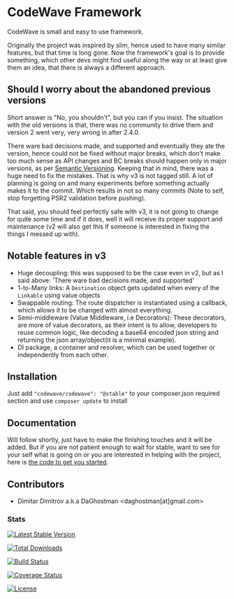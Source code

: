 # CodeWave Framework

CodeWave is small and easy to use framework. 

Originally the project was inspired by slim, hence used to have many similar features, but
that time is long gone. Now the framework's goal is to provide something, which other devs 
might find useful along the way or at least give them an idea, that there is always a 
different approach.

## Should I worry about the abandoned previous versions
Short answer is "No, you shouldn't", but you can if you insist. The situation with the old versions
is that, there was no community to drive them and version 2 went very, very wrong in after 2.4.0.

There ware bad decisions made, and supported and eventually they ate the version, hence could not be fixed
 without major breaks, which don't make too much sense as API changes and BC breaks should happen only in 
 major versions, as per [Semantic Versioning](http://semver.org/).
 Keeping that in mind, there was a huge need to fix the mistakes. That is why v3 is not tagged still.
 A lot of planning is going on and many experiments before something actually makes it to the commit.
 Which results in not so many commits (Note to self, stop forgetting PSR2 validation before pushing).
 
 That said, you should feel perfectly safe with v3, it is not going to change for quite some time and if it does,
 well it will receive its proper support and maintenance (v2 will also get this if someone is interested in fixing the
 things I messed up with).
 
## Notable features in v3
 - Huge decoupling: this was supposed to be the case even in v2, but as I said above: 'There ware bad decisions made, and supported'
 - 1-to-Many links: A `Destination` object gets updated when every of the `Linkable` using value objects
 - Swappable routing: The route dispatcher is instantiated using a callback, which allows it to be changed with almost everything.
 - Semi-middleware (Value Middleware, i.e Decorators): These decorators, are more of value decorators, as their intent is to allow, developers to
 reuse common logic, like decoding a base64 encoded json string and returning the json array/object(it is a minimal example).
 - DI package, a container and resolver, which can be used together or independently from each other.
 
## Installation
Just add `"codewave/codewave": "@stable"` to your composer.json required section and use `composer update` to install

## Documentation
Will follow shortly, just have to make the finishing touches and it will be added.
But if you are not patient enough to wait for stable, want to see for your self what is 
going on or you are interested in helping with the project, here is [the code to get you started](https://gist.github.com/DaGhostman/4217ca38261101a42864).


## Contributors
  - Dimitar Dimitrov a.k.a DaGhostman &lt;daghostman[at]gmail.com&gt;

### Stats
 [![Latest Stable Version](https://poser.pugx.org/codewave/codewave/v/stable.svg)](https://packagist.org/packages/codewave/codewave)
 
 [![Total Downloads](https://poser.pugx.org/codewave/codewave/downloads.svg)](https://packagist.org/packages/codewave/codewave) 
 
 [![Build Status](https://travis-ci.org/DaGhostman/codewave.svg?branch=master)](https://travis-ci.org/DaGhostman/codewave)
 
 [![Coverage Status](https://coveralls.io/repos/DaGhostman/codewave/badge.svg)](https://coveralls.io/r/DaGhostman/codewave)
 
 [![License](https://poser.pugx.org/codewave/codewave/license.svg)](https://packagist.org/packages/codewave/wavecode)


